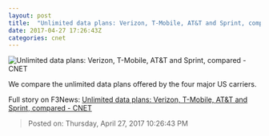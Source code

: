 ```yaml
---
layout: post
title:  "Unlimited data plans: Verizon, T-Mobile, AT&T and Sprint, compared     - CNET"
date: 2017-04-27 17:26:43Z
categories: cnet
---
```


![Unlimited data plans: Verizon, T-Mobile, AT&T and Sprint, compared     - CNET](https://cnet2.cbsistatic.com/img/kQe8kmlQbQ48eWjTGl7keigVdvk=/670x503/2017/02/13/459d77f5-ac2a-4b5b-a917-ec554a8f1dfc/gettyimages-615333038.jpg)

We compare the unlimited data plans offered by the four major US carriers.


Full story on F3News: [Unlimited data plans: Verizon, T-Mobile, AT&T and Sprint, compared     - CNET](http://www.f3nws.com/n/bCJQFB)

> Posted on: Thursday, April 27, 2017 10:26:43 PM
